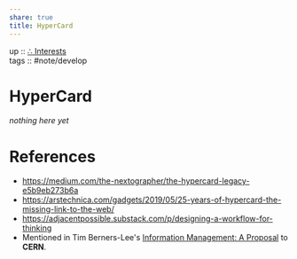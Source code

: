 ```yaml
---  
share: true  
title: HyperCard  
---  
```

up :: [∴ Interests](../%E2%88%B4%20Interests.md)  
tags :: #note/develop   
# HyperCard  
*nothing here yet*  
  
# References  
- https://medium.com/the-nextographer/the-hypercard-legacy-e5b9eb273b6a  
- https://arstechnica.com/gadgets/2019/05/25-years-of-hypercard-the-missing-link-to-the-web/  
- https://adjacentpossible.substack.com/p/designing-a-workflow-for-thinking  
-  Mentioned in Tim Berners-Lee's [Information Management: A Proposal](https://www.w3.org/History/1989/proposal.html) to **CERN**.
